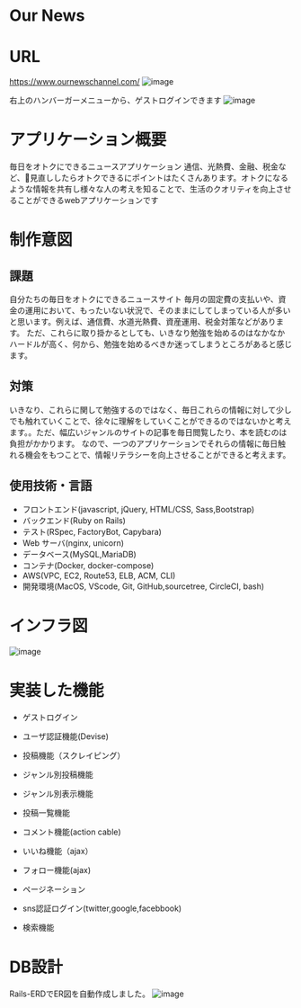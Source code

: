# Our News

# URL
https://www.ournewschannel.com/
![image](https://user-images.githubusercontent.com/73804663/107180810-de87c380-6a1c-11eb-8938-57de765b7ad4.png)


右上のハンバーガーメニューから、ゲストログインできます
![image](https://user-images.githubusercontent.com/73804663/107180696-94064700-6a1c-11eb-8f13-19d70008f8ab.png)

# アプリケーション概要
毎日をオトクにできるニュースアプリケーション
通信、光熱費、金融、税金など、見直ししたらオトクできるにポイントはたくさんあります。オトクになるような情報を共有し様々な人の考えを知ることで、生活のクオリティを向上させることができるwebアプリケーションです


# 制作意図

## 課題
自分たちの毎日をオトクにできるニュースサイト
毎月の固定費の支払いや、資金の運用において、もったいない状況で、そのままにしてしまっている人が多いと思います。例えば、通信費、水道光熱費、資産運用、税金対策などがあります。
ただ、これらに取り掛かるとしても、いきなり勉強を始めるのはなかなかハードルが高く、何から、勉強を始めるべきか迷ってしまうところがあると感じます。

## 対策

いきなり、これらに関して勉強するのではなく、毎日これらの情報に対して少しでも触れていくことで、徐々に理解をしていくことができるのではないかと考えます。。ただ、幅広いジャンルのサイトの記事を毎日閲覧したり、本を読むのは負担がかかります。
なので、一つのアプリケーションでそれらの情報に毎日触れる機会をもつことで、情報リテラシーを向上させることができると考えます。

## 使用技術・言語
- フロントエンド(javascript, jQuery, HTML/CSS, Sass,Bootstrap)
- バックエンド(Ruby on Rails)
- テスト(RSpec, FactoryBot, Capybara)
- Web サーバ(nginx, unicorn)
- データベース(MySQL,MariaDB)
- コンテナ(Docker, docker-compose)
- AWS(VPC, EC2, Route53, ELB, ACM, CLI)
- 開発環境(MacOS, VScode, Git, GitHub,sourcetree, CircleCI, bash)

# インフラ図
![image](https://user-images.githubusercontent.com/73804663/107179240-5fdd5700-6a19-11eb-8702-c796203ff8d0.png)



# 実装した機能
- ゲストログイン
- ユーザ認証機能(Devise)
- 投稿機能（スクレイピング）
- ジャンル別投稿機能
- ジャンル別表示機能
- 投稿一覧機能
- コメント機能(action cable)
- いいね機能（ajax）
- フォロー機能(ajax)
- ページネーション

- sns認証ログイン(twitter,google,facebbook)
- 検索機能



# DB設計
Rails-ERDでER図を自動作成しました。
![image](https://user-images.githubusercontent.com/73804663/107189550-e51e3700-6a2c-11eb-881f-ce40295080bd.png)
